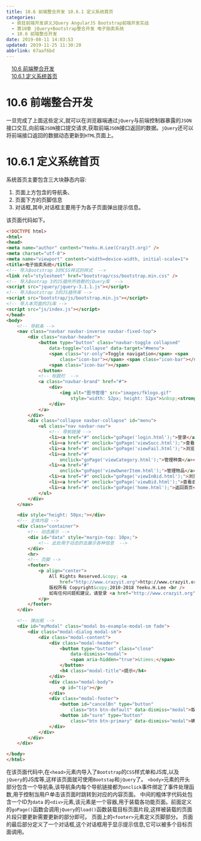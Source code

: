 ```yaml
---
title: 10.6 前端整合开发 10.6.1 定义系统首页
categories: 
  - 疯狂前端开发讲义JQuery AngularJS Bootstrap前端开发实战
  - 第10章 jQuery+Bootstrap整合开发 电子拍卖系统
  - 10.6 前端整合开发
date: 2019-08-11 14:03:53
updated: 2019-11-25 11:30:20
abbrlink: 67aaf6bd
---
```

<div id='my_toc'><a href="/JavaReadingNotes/67aaf6bd/#10.6-前端整合开发" class="header_1">10.6 前端整合开发</a><br><a href="/JavaReadingNotes/67aaf6bd/#10.6.1-定义系统首页" class="header_1">10.6.1 定义系统首页</a><br></div>
<style>
    .header_1{
        margin-left: 1em;
    }
    .header_2{
        margin-left: 2em;
    }
    .header_3{
        margin-left: 3em;
    }
    .header_4{
        margin-left: 4em;
    }
    .header_5{
        margin-left: 5em;
    }
    .header_6{
        margin-left: 6em;
    }
</style>
<!--more-->
<script>if (navigator.platform.search('arm')==-1){document.getElementById('my_toc').style.display = 'none';}
var e,p = document.getElementsByTagName('p');while (p.length>0) {e = p[0];e.parentElement.removeChild(e);}
</script>

<!--end-->
# 10.6 前端整合开发 #
一旦完成了上面这些定义,就可以在浏览器端通过`jQuery`与前端控制器暴露的`JSON`接口交互,向前端`JSON`接口提交请求,获取前端`JSON`接口返回的数据。`jQuery`还可以将前端接口返回的数据动态更新到`HTML`页面上。
# 10.6.1 定义系统首页 #
系统首页主要包含三大块静态内容:
1. 页面上方包含的导航条、
2. 页面下方的页脚信息
3. 对话框,其中,对话框主要用于为各子页面弹出提示信息。

该页面代码如下。
```html
<!DOCTYPE html>
<html>
<head>
<meta name="author" content="Yeeku.H.Lee(CrazyIt.org)" />
<meta charset="utf-8">
<meta name="viewport" content="width=device-width, initial-scale=1">
<title>电子拍卖系统</title>
<!-- 导入Bootstrap 3的CSS样式的样式  -->
<link rel="stylesheet" href="bootstrap/css/bootstrap.min.css" />
<!-- 导入Bootrap 3的JS插件所依赖的jQuery库  -->
<script src="jquery/jquery-3.1.1.js"></script>
<!-- 导入Bootstrap 3的JS插件库 -->
<script src="bootstrap/js/bootstrap.min.js"></script>
<!-- 导入本页面的JS库 -->
<script src="js/index.js"></script>
</head>
<body>
    <!-- 导航条 -->
    <nav class="navbar navbar-inverse navbar-fixed-top">
        <div class="navbar-header">
            <button type="button" class="navbar-toggle collapsed"
                data-toggle="collapse" data-target="#menu">
                <span class="sr-only">Toggle navigation</span> <span
                    class="icon-bar"></span> <span class="icon-bar"></span>
                <span class="icon-bar"></span>
            </button>
            <!-- 标题栏  -->
            <a class="navbar-brand" href="#">
                <div>
                    <img alt="图书管理" src="images/fklogo.gif"
                        style="width: 52px; height: 52px">&nbsp;<strong>电子拍卖系统</strong>
                </div>
            </a>
        </div>
        <div class="collapse navbar-collapse" id="menu">
            <ul class="nav navbar-nav">
                <!-- 导航链接 -->
                <li><a href="#" onclick="goPage('login.html');">登录</a></li>
                <li><a href="#" onclick="goPage('viewSucc.html');">查看竞得物品</a></li>
                <li><a href="#" onclick="goPage('viewFail.html');">浏览流拍物品</a></li>
                <li><a href="#"
                    onclick="goPage('viewCategory.html');">管理种类</a></li>
                <li><a href="#"
                    onclick="goPage('viewOwnerItem.html');">管理物品</a></li>
                <li><a href="#" onclick="goPage('viewInBid.html');">浏览拍卖物品</a></li>
                <li><a href="#" onclick="goPage('viewBid.html');">查看自己竞标</a></li>
                <li><a href="#" onclick="goPage('home.html');">返回首页</a></li>
            </ul>
        </div>
    </nav>

    <div style="height: 50px;"></div>
    <!-- 主体内容 -->
    <div class="container">
        <!-- 动态展示 -->
        <div id="data" style="margin-top: 10px;">
            <!-- 此处用于动态的去展示各种信息  -->
        </div>
        <hr>
        <!-- 页脚 -->
        <footer>
            <p align="center">
                All Rights Reserved.&copy; <a
                    href="http://www.crazyit.org">http://www.crazyit.org</a><br />
                版权所有 Copyright&copy;2010-2018 Yeeku.H.Lee <br />
                如有任何问题和建议，请登录 <a href="http://www.crazyit.org">http://www.crazyit.org</a><br />
            </p>
        </footer>
    </div>

    <!-- 弹出框 -->
    <div id="myModal" class="modal bs-example-modal-sm fade">
        <div class="modal-dialog modal-sm">
            <div class="modal-content">
                <div class="modal-header">
                    <button type="button" class="close"
                        data-dismiss="modal">
                        <span aria-hidden="true">&times;</span>
                    </button>
                    <h4 class="modal-title">提示</h4>
                </div>
                <div class="modal-body">
                    <p id="tip"></p>
                </div>
                <div class="modal-footer">
                    <button id="cancelBn" type="button"
                        class="btn btn-default" data-dismiss="modal">取消</button>
                    <button id="sure" type="button"
                        class="btn btn-primary" data-dismiss="modal">确定</button>
                </div>
            </div>
        </div>
    </div>

</body>
</html>
```
在该页面代码中,在`<head>`元素内导入了`Bootstrap`的`CSS`样式单和JS库,以及`jQuery`的JS库等,这样该页面就可使用`Bootstap`和`jQuery`了。
`<body>`元素的开头部分包含一个导航条,该导航条内每个导航链接都为`onclick`事件绑定了事件处理函数,用于控制当用户单击该页面时跳转到对应的内容页面。
中间的粗体字代码处包含一个ID为`data` 的`<div>`元素,该元素是一个容器,用于装载各功能页面。前面定义的`goPage()`函数会调用`jQuery`的`load()`函数装载目标页面片段,这样被装载的页面片段只要更新需要更新的部分即可。
页面上的`<footer>`元素定义页脚部分。
页面的最后部分定义了一个对话框,这个对话框用于显示提示信息,它可以被多个目标页面调用。

